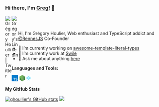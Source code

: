 ### Hi there, I'm [Greg!](https://twitter.com/ghoullier) 👋

<a href="https://twitter.com/ghoullier">
  <img align="left" alt="Grégory Houllier | Twitter" width="21px" src="https://raw.githubusercontent.com/ghoullier/ghoullier/master/assets/twitter.svg" />
</a>
<a href="https://www.linkedin.com/in/ghoullier/">
  <img align="left" alt="Grégory's LinkedIn" width="21px" src="https://raw.githubusercontent.com/ghoullier/ghoullier/master/assets/linkedin.svg" />
</a>

<br />
<br />

Hi, I'm Grégory Houlier, Web enthusiast and TypeScript addict and [@RennesJS](https://twitter.com/RennesJS) Co-Founder

- 🔭 I’m currently working on [awesome-template-literal-types](https://github.com/ghoullier/awesome-template-literal-types)
- 🌱 I’m currently work at [Swile](https://swile.co)
- 💬 Ask me about anything [here](https://github.com/ghoullier/ghoullier/issues)

**Languages and Tools:**

<code><img height="20" src="https://raw.githubusercontent.com/github/explore/80688e429a7d4ef2fca1e82350fe8e3517d3494d/topics/typescript/typescript.png"></code>
<code><img height="20" src="https://raw.githubusercontent.com/github/explore/80688e429a7d4ef2fca1e82350fe8e3517d3494d/topics/nodejs/nodejs.png"></code><code><img height="20" src="https://raw.githubusercontent.com/github/explore/80688e429a7d4ef2fca1e82350fe8e3517d3494d/topics/react/react.png"></code>

**My GitHub Stats**

<p aligh="left">
  <a href="http://www.github.com/ghoullier"><img src="https://github-readme-stats.vercel.app/api?username=ghoullier&show_icons=true&hide=&count_private=true&title_color=1f6feb&text_color=ffffff&icon_color=1f6feb&bg_color=1c1917&hide_border=true&show_icons=true" alt="ghoullier's GitHub stats" width="calc(50% - 5px)" /></a>
  <a href="http://www.github.com/ghoullier"><img src="https://github-readme-streak-stats.herokuapp.com/?user=ghoullier&stroke=ffffff&background=1c1917&ring=1f6feb&fire=1f6feb&currStreakNum=ffffff&currStreakLabel=1f6feb&sideNums=ffffff&sideLabels=ffffff&dates=ffffff&hide_border=true" width="calc(50% - 5px)" /></a>
</p>
